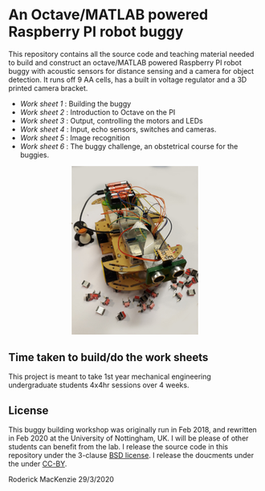 An Octave/MATLAB powered Raspberry PI robot buggy
=================================================

This repository contains all the source code and teaching material needed to build and construct an octave/MATLAB powered Raspberry PI robot buggy with acoustic sensors for distance sensing and a camera for object detection.  It runs off 9 AA cells, has a built in voltage regulator and a 3D printed camera bracket.

- *Work sheet 1* : Building the buggy
- *Work sheet 2* : Introduction to Octave on the PI
- *Work sheet 3* : Output, controlling the motors and LEDs
- *Work sheet 4* : Input, echo sensors, switches and cameras.
- *Work sheet 5* : Image recognition
- *Work sheet 6* : The buggy challenge, an obstetrical course for the buggies.

<p align="center">
<img src="./images/buggy.jpg" width=50%>

</p>


Time taken to build/do the work sheets
--------------------------------------

This project is meant to take 1st year mechanical engineering undergraduate students 4x4hr sessions over 4 weeks.


License
-------
This buggy building workshop was originally run in Feb 2018, and rewritten in Feb 2020 at the University of Nottingham, UK.  I will be please of other students can benefit from the lab.  I release the source code in this repository under the 3-clause [BSD license](https://en.wikipedia.org/wiki/BSD_licenses).  I release the doucments under the under [CC-BY](https://creativecommons.org/licenses/by/2.0/).

Roderick MacKenzie 29/3/2020
